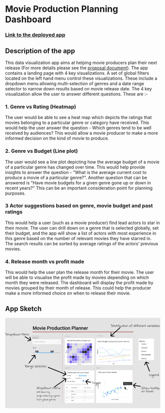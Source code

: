 # Movie Production Planning Dashboard

### [Link to the deployed app](https://moveymoney-r.herokuapp.com/)

## Description of the app

This data visualization app aims at helping movie producers plan their next release (For more details please see the [proposal document](proposal.md)). The app contains a landing page with 4 key visualizations. A set of global filters located on the left hand menu control these visualizations. These include a dropdown menu allowing multi-selection of genres and a date range selector to narrow down results based on movie release date. The 4 key visualization allow the user to answer different questions. These are :-

### 1. Genre vs Rating (Heatmap)

The user would be able to see a heat map which depicts the ratings that movies belonging to a particular genre or category have received. This would help the user answer the question - Which genres tend to be well received by audiences? This would allow a movie producer to make a more informed decision on the kind of movie to produce.

### 2. Genre vs Budget (Line plot)

The user would see a line plot depicting how the average budget of a movie of a particular genre has changed over time. This would help provide insights to answer the question - "What is the average current cost to produce a movie of a particular genre?". Another question that can be answered is "Have movie budgets for a given genre gone up or down in recent years?" This can be an important consideration point for planning purposes.

### 3 Actor suggestions based on genre, movie budget and past ratings

This would help a user (such as a movie producer) find lead actors to star in their movie. The user can drill down on a genre that is selected globally, set their budget, and the app will show a list of actors with most experience in this genre based on the number of relevant movies they have starred in. The search results can be sorted by average ratings of the actors’ previous movies.

### 4. Release month vs profit made

This would help the user plan the release month for their movie. The user will be able to visualise the profit made by movies depending on which month they were released. The dashboard will display the profit made by movies grouped by their month of release. This could help the producer make a more informed choice on when to release their movie.

## App Sketch

![sketch of the app](img/app_sketch.png "App Sketch")
